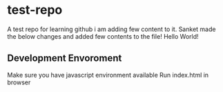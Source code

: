 # test-repo
A test repo for learning github
i am adding few content to it.
Sanket made the below changes and added few contents to the file!
Hello World!

## Development Envoroment

Make sure you have javascript environment available
Run index.html in browser
